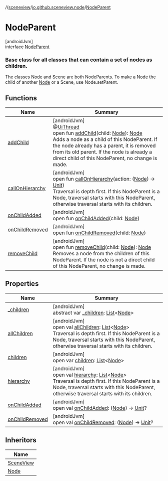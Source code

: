 //[sceneview](../../../index.md)/[io.github.sceneview.node](../index.md)/[NodeParent](index.md)

# NodeParent

[androidJvm]\
interface [NodeParent](index.md)

###  Base class for all classes that can contain a set of nodes as children.

The classes [Node](../-node/index.md) and Scene are both NodeParents. To make a [Node](../-node/index.md) the child of another [Node](../-node/index.md) or a Scene, use Node.setParent.

## Functions

| Name | Summary |
|---|---|
| [addChild](add-child.md) | [androidJvm]<br>@[UiThread](https://developer.android.com/reference/kotlin/androidx/annotation/UiThread.html)<br>open fun [addChild](add-child.md)(child: [Node](../-node/index.md)): [Node](../-node/index.md)<br>Adds a node as a child of this NodeParent. If the node already has a parent, it is removed from its old parent. If the node is already a direct child of this NodeParent, no change is made. |
| [callOnHierarchy](call-on-hierarchy.md) | [androidJvm]<br>open fun [callOnHierarchy](call-on-hierarchy.md)(action: ([Node](../-node/index.md)) -&gt; [Unit](https://kotlinlang.org/api/latest/jvm/stdlib/kotlin/-unit/index.html))<br>Traversal is depth first. If this NodeParent is a Node, traversal starts with this NodeParent, otherwise traversal starts with its children. |
| [onChildAdded](on-child-added.md) | [androidJvm]<br>open fun [onChildAdded](on-child-added.md)(child: [Node](../-node/index.md)) |
| [onChildRemoved](on-child-removed.md) | [androidJvm]<br>open fun [onChildRemoved](on-child-removed.md)(child: [Node](../-node/index.md)) |
| [removeChild](remove-child.md) | [androidJvm]<br>open fun [removeChild](remove-child.md)(child: [Node](../-node/index.md)): [Node](../-node/index.md)<br>Removes a node from the children of this NodeParent. If the node is not a direct child of this NodeParent, no change is made. |

## Properties

| Name | Summary |
|---|---|
| [_children](_children.md) | [androidJvm]<br>abstract var [_children](_children.md): [List](https://kotlinlang.org/api/latest/jvm/stdlib/kotlin.collections/-list/index.html)&lt;[Node](../-node/index.md)&gt; |
| [allChildren](all-children.md) | [androidJvm]<br>open val [allChildren](all-children.md): [List](https://kotlinlang.org/api/latest/jvm/stdlib/kotlin.collections/-list/index.html)&lt;[Node](../-node/index.md)&gt;<br>Traversal is depth first. If this NodeParent is a Node, traversal starts with this NodeParent, otherwise traversal starts with its children. |
| [children](children.md) | [androidJvm]<br>open var [children](children.md): [List](https://kotlinlang.org/api/latest/jvm/stdlib/kotlin.collections/-list/index.html)&lt;[Node](../-node/index.md)&gt; |
| [hierarchy](hierarchy.md) | [androidJvm]<br>open val [hierarchy](hierarchy.md): [List](https://kotlinlang.org/api/latest/jvm/stdlib/kotlin.collections/-list/index.html)&lt;[Node](../-node/index.md)&gt;<br>Traversal is depth first. If this NodeParent is a Node, traversal starts with this NodeParent, otherwise traversal starts with its children. |
| [onChildAdded](on-child-added.md) | [androidJvm]<br>open val [onChildAdded](on-child-added.md): ([Node](../-node/index.md)) -&gt; [Unit](https://kotlinlang.org/api/latest/jvm/stdlib/kotlin/-unit/index.html)? |
| [onChildRemoved](on-child-removed.md) | [androidJvm]<br>open val [onChildRemoved](on-child-removed.md): ([Node](../-node/index.md)) -&gt; [Unit](https://kotlinlang.org/api/latest/jvm/stdlib/kotlin/-unit/index.html)? |

## Inheritors

| Name |
|---|
| [SceneView](../../io.github.sceneview/-scene-view/index.md) |
| [Node](../-node/index.md) |
